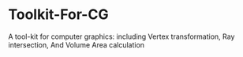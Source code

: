 # Toolkit-For-CG
A tool-kit for computer graphics: including Vertex transformation, Ray intersection, And Volume Area calculation
